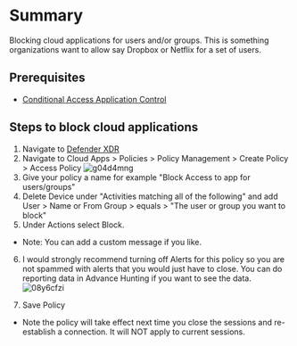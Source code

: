 # Summary
Blocking cloud applications for users and/or groups. This is something organizations want to allow say Dropbox or Netflix for a set of users.

## Prerequisites
* [Conditional Access Application Control](https://github.com/mattnovitsch/M365/wiki/MDA-%E2%80%90-Conditional-Access-Application-Control)

## Steps to block cloud applications
1. Navigate to [Defender XDR](https://security.microsoft.com)
2. Navigate to Cloud Apps > Policies > Policy Management > Create Policy > Access Policy
![g04d4mng](https://github.com/user-attachments/assets/3c20e9d0-e75e-4f67-9d29-e7bd7007d4ec)
3. Give your policy a name for example "Block Access to app for users/groups"
4. Delete Device under "Activities matching all of the following" and add User > Name or From Group > equals > "The user or group you want to block"
5. Under Actions select Block.
* Note: You can add a custom message if you like.
6. I would strongly recommend turning off Alerts for this policy so you are not spammed with alerts that you would just have to close. You can do reporting data in Advance Hunting if you want to see the data.
![08y6cfzi](https://github.com/user-attachments/assets/5022789e-10ee-4680-adc6-5236cb5da54c)

7. Save Policy

* Note the policy will take effect next time you close the sessions and re-establish a connection. It will NOT apply to current sessions.

